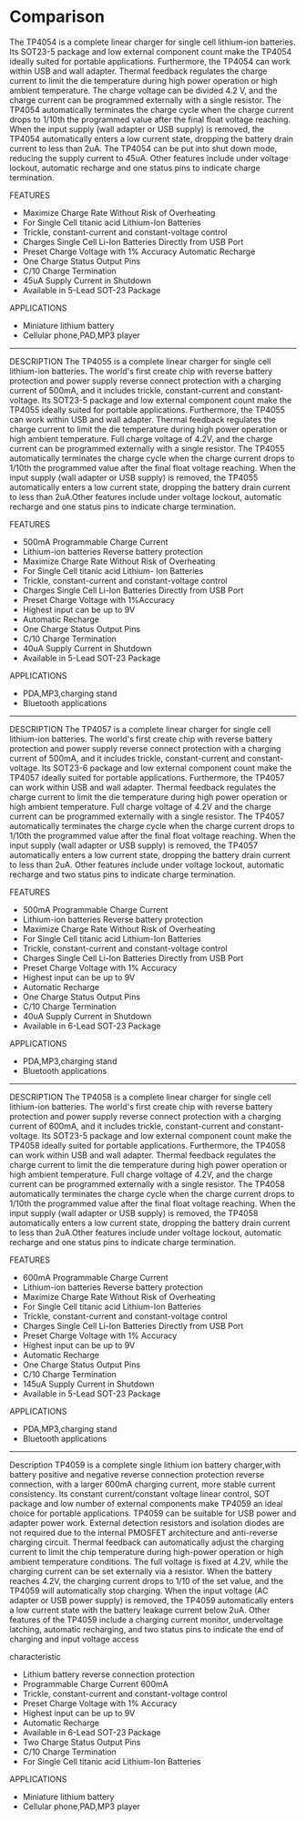 # Comparison


The TP4054 is a complete linear charger for single cell lithium-ion batteries.
Its SOT23-5 package and low external component count make the TP4054 ideally suited for portable applications.
Furthermore, the TP4054 can work within USB and wall adapter.
Thermal feedback regulates the charge current to limit the die temperature during high power operation or high ambient temperature. 
The charge voltage can be divided 4.2 V, and the charge current can be programmed externally with a single resistor. 
The TP4054 automatically terminates the charge cycle when the charge current drops to 1/10th the programmed value after the final float voltage reaching.
When the input supply (wall adapter or USB supply) is removed,
the TP4054 automatically enters a low current state, dropping the battery drain current to less than 2uA.
The TP4054 can be put into shut down mode, reducing the supply current to 45uA.
Other features include under voltage lockout, automatic recharge and one status pins to indicate charge termination.

FEATURES
- Maximize Charge Rate Without Risk of Overheating
- For Single Cell titanic acid Lithium-Ion Batteries
- Trickle, constant-current and constant-voltage control
- Charges Single Cell Li-Ion Batteries Directly from USB Port
- Preset Charge Voltage with 1% Accuracy Automatic Recharge
- One Charge Status Output Pins
- C/10 Charge Termination
- 45uA Supply Current in Shutdown
- Available in 5-Lead SOT-23 Package

APPLICATIONS
- Miniature lithium battery
- Cellular phone,PAD,MP3 player

---

DESCRIPTION
The TP4055 is a complete linear charger for single cell lithium-ion batteries.
The world's first create chip with reverse battery protection and power supply reverse connect protection with a charging current of 500mA, and it includes trickle, constant-current and constant-voltage.
Its SOT23-5 package and low external component count make the
TP4055 ideally suited for portable applications. Furthermore,
the TP4055 can work within USB and wall adapter.
Thermal feedback regulates the charge current to limit the die temperature during high
power operation or high ambient temperature. 
Full charge voltage of 4.2V, and the charge current can be programmed externally with a single resistor.
The TP4055 automatically terminates the charge cycle when the charge current drops to 1/10th the programmed value after the final float voltage reaching.
When the input supply (wall adapter or USB supply) is removed, the TP4055 automatically enters a low current state, dropping the battery drain current to less than
2uA.Other features include under voltage lockout, automatic recharge and one status pins to indicate charge termination.

FEATURES
- 500mA Programmable Charge Current
- Lithium-ion batteries Reverse battery protection
- Maximize Charge Rate Without Risk of Overheating
- For Single Cell titanic acid Lithium- Ion Batteries
- Trickle, constant-current and constant-voltage control
- Charges Single Cell Li-Ion Batteries Directly from USB Port
- Preset Charge Voltage with 1%Accuracy
- Highest input can be up to 9V
- Automatic Recharge
- One Charge Status Output Pins
- C/10 Charge Termination
- 40uA Supply Current in Shutdown
- Available in 5-Lead SOT-23 Package

APPLICATIONS
- PDA,MP3,charging stand
- Bluetooth applications

---

DESCRIPTION
The TP4057 is a complete linear charger for single cell lithium-ion batteries.
The world's first create chip with reverse battery protection and power supply reverse connect protection with a charging current of 500mA,
and it includes trickle, constant-current and constant-voltage. 
Its SOT23-6 package and low external component count make the TP4057 ideally suited for portable applications. 
Furthermore, the TP4057 can work within USB and wall adapter.
Thermal feedback regulates the charge current to limit the die temperature during high power operation or high ambient temperature. 
Full charge voltage of 4.2V and the charge current can be programmed externally with a single resistor. 
The TP4057 automatically terminates the charge cycle when the charge current drops to 1/10th the programmed value after the final float voltage reaching.
When the input supply (wall adapter or USB supply) is removed, the TP4057 automatically enters a low current state, dropping the battery drain current to less than 2uA.
Other features include under voltage lockout, automatic recharge and two status pins to indicate charge termination.

FEATURES
- 500mA Programmable Charge Current
- Lithium-ion batteries Reverse battery protection
- Maximize Charge Rate Without Risk of Overheating
- For Single Cell titanic acid Lithium-Ion Batteries
- Trickle, constant-current and constant-voltage control
- Charges Single Cell Li-Ion Batteries Directly from USB Port
- Preset Charge Voltage with 1% Accuracy
- Highest input can be up to 9V
- Automatic Recharge
- One Charge Status Output Pins
- C/10 Charge Termination
- 40uA Supply Current in Shutdown
- Available in 6-Lead SOT-23 Package

APPLICATIONS
- PDA,MP3,charging stand
- Bluetooth applications

---

DESCRIPTION
The TP4058 is a complete linear charger for single cell lithium-ion batteries.
The world's first create chip with reverse battery protection and power supply reverse connect protection with a charging current of 600mA,
and it includes trickle, constant-current and constant-voltage.
Its SOT23-5 package and low external component count make the TP4058 ideally suited for portable applications.
Furthermore, the TP4058 can work within USB and wall adapter.
Thermal feedback regulates the charge current to limit the die temperature during high power operation or high ambient temperature.
Full charge voltage of 4.2V, and the charge current can be programmed externally with a single resistor.
The TP4058 automatically terminates the charge cycle when the charge current drops to 1/10th the programmed value after the final float voltage reaching.
When the input supply (wall adapter or USB supply) is removed, the TP4058 automatically enters a low current state, dropping the battery drain current to less than 2uA.Other features include under voltage lockout, automatic recharge and one status pins to indicate charge termination.

FEATURES
- 600mA Programmable Charge Current
- Lithium-ion batteries Reverse battery protection
- Maximize Charge Rate Without Risk of Overheating
- For Single Cell titanic acid Lithium-Ion Batteries
- Trickle, constant-current and constant-voltage control
- Charges Single Cell Li-Ion Batteries Directly from USB Port
- Preset Charge Voltage with 1% Accuracy
- Highest input can be up to 9V
- Automatic Recharge
- One Charge Status Output Pins
- C/10 Charge Termination
- 145uA Supply Current in Shutdown
- Available in 5-Lead SOT-23 Package

APPLICATIONS
- PDA,MP3,charging stand
- Bluetooth applications

---

Description
TP4059 is a complete single lithium ion battery charger,with battery positive and negative reverse connection protection reverse connection, with a larger 600mA charging current, more stable current consistency.
Its constant current/constant voltage linear control, SOT package and low number of external components make TP4059 an ideal choice for portable applications. TP4059 can be suitable for USB power and adapter power work.
External detection resistors and isolation diodes are not required due to the internal PMOSFET architecture and anti-reverse charging circuit.
Thermal feedback can automatically adjust the charging current to limit the chip temperature during high-power operation or high ambient temperature conditions.
The full voltage is fixed at 4.2V, while the charging current can be set externally via a resistor.
When the battery reaches 4.2V, the charging current drops to 1/10 of the set value, and the TP4059 will automatically stop charging.
When the input voltage (AC adapter or USB power supply) is removed, the TP4059 automatically enters a low current state with the battery leakage current below 2uA. Other features of the TP4059 include a charging current monitor, undervoltage latching, automatic recharging, and two status pins to indicate the end of charging and input voltage access

characteristic
- Lithium battery reverse connection protection
- Programmable Charge Current 600mA
- Trickle, constant-current and constant-voltage control
- Preset Charge Voltage with 1% Accuracy
- Highest input can be up to 9V
- Automatic Recharge
- Available in 6-Lead SOT-23 Package
- Two Charge Status Output Pins
- C/10 Charge Termination
- For Single Cell titanic acid Lithium-Ion Batteries

APPLICATIONS
- Miniature lithium battery
- Cellular phone,PAD,MP3 player


